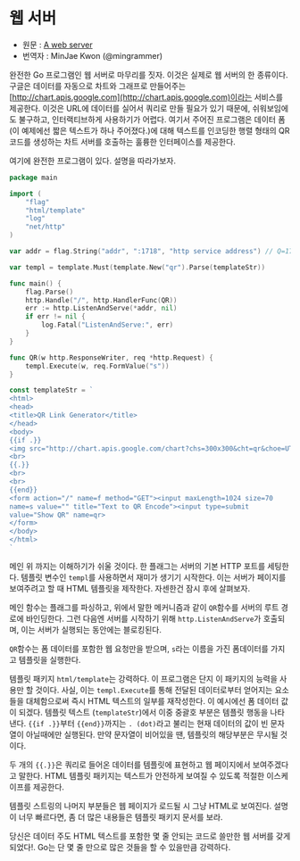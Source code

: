 # 웹 서버
* 원문 : [A web server](https://golang.org/doc/effective_go.html#web_server)
* 번역자 : MinJae Kwon (@mingrammer)


완전한 Go 프로그램인 웹 서버로 마무리를 짓자. 이것은 실제로 웹 서버의 한 종류이다. 구글은 데이터를 자동으로 차트와 그래프로 만들어주는 [http://chart.apis.google.com](http://chart.apis.google.com)이라는 서비스를 제공한다. 이것은 URL에 데이터를 실어서 쿼리로 만들 필요가 있기 때문에, 쉬워보임에도 불구하고, 인터랙티브하게 사용하기가 어렵다. 여기서 주어진 프로그램은 데이터 폼 (이 예제에선 짧은 텍스트가 하나 주어졌다.)에 대해 텍스트를 인코딩한 행렬 형태의 QR코드를 생성하는 차트 서버를 호출하는 훌륭한 인터페이스를 제공한다. 


여기에 완전한 프로그램이 있다. 설명을 따라가보자.

```go
package main

import (
    "flag"
    "html/template"
    "log"
    "net/http"
)

var addr = flag.String("addr", ":1718", "http service address") // Q=17, R=18

var templ = template.Must(template.New("qr").Parse(templateStr))

func main() {
    flag.Parse()
    http.Handle("/", http.HandlerFunc(QR))
    err := http.ListenAndServe(*addr, nil)
    if err != nil {
        log.Fatal("ListenAndServe:", err)
    }
}

func QR(w http.ResponseWriter, req *http.Request) {
    templ.Execute(w, req.FormValue("s"))
}

const templateStr = `
<html>
<head>
<title>QR Link Generator</title>
</head>
<body>
{{if .}}
<img src="http://chart.apis.google.com/chart?chs=300x300&cht=qr&choe=UTF-8&chl={{.}}" />
<br>
{{.}}
<br>
<br>
{{end}}
<form action="/" name=f method="GET"><input maxLength=1024 size=70
name=s value="" title="Text to QR Encode"><input type=submit
value="Show QR" name=qr>
</form>
</body>
</html>
`
```


메인 위 까지는 이해하기가 쉬울 것이다. 한 플래그는 서버의 기본 HTTP 포트를 세팅한다. 템플릿 변수인 `templ`를 사용하면서 재미가 생기기 시작한다. 이는 서버가 페이지를 보여주려고 할 때 HTML 템플릿을 제작한다. 자센한건 잠시 후에 살펴보자.


메인 함수는 플래그를 파싱하고, 위에서 말한 메커니즘과 같이 `QR`함수를 서버의 루트 경로에 바인딩한다. 그런 다음엔 서버를 시작하기 위해 `http.ListenAndServe`가 호출되며, 이는 서버가 실행되는 동안에는 블로킹된다. 


`QR`함수는 폼 데이터를 포함한 웹 요청만을 받으며, `s`라는 이름을 가진 폼데이터를 가지고 템플릿을 실행한다.


템플릿 패키지 `html/template`는 강력하다. 이 프로그램은 단지 이 패키지의 능력을 사용만 할 것이다. 사실, 이는 `templ.Execute`를 통해 전달된 데이터로부터 얻어지는 요소들을 대체함으로써 즉시 HTML 텍스트의 일부를 재작성한다. 이 예시에선 폼 데이터 값이 되겠다. 템플릿 텍스트 (`templateStr`)에서 이중 중괄호 부분은 템플릿 행동을 나타낸다. `{{if .}}`부터 `{{end}}`까지는 `. (dot)`라고 불리는 현재 데이터의 값이 빈 문자열이 아닐때에만 실행된다. 만약 문자열이 비어있을 땐, 템플릿의 해당부분은 무시될 것이다.


두 개의 `{{.}}`은 쿼리로 들어온 데이터를 템플릿에 표현하고 웹 페이지에서 보여주겠다고 말한다. HTML 템플릿 패키지는 텍스트가 안전하게 보여질 수 있도록  적절한 이스케이프를 제공한다.


템플릿 스트링의 나머지 부분들은 웹 페이지가 로드될 시 그냥 HTML로 보여진다. 설명이 너무 빠르다면, 좀 더 많은 내용들은 템플릿 패키지 문서를 보라.


당신은 데이터 주도 HTML 텍스트를 포함한 몇 줄 안되는 코드로 쓸만한 웹 서버를 갖게되었다!. Go는 단 몇 줄 만으로 많은 것들을 할 수 있을만큼 강력하다.
